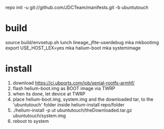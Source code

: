 repo init -u git://github.com/JDCTeam/manifests.git -b ubuntutouch


# build
source build/envsetup.sh
lunch lineage_jflte-userdebug
mka mkbootimg
export USE_HOST_LEX=yes
mka halium-boot
mka systemimage

# install 
1. download https://ci.ubports.com/job/xenial-rootfs-armhf/
2. flash helium-boot.img as BOOT image via TWRP
3. when its done, let device at TWRP
4. place helium-boot.img, system.img and the downloaded tar, to the 'ubuntutouch' folder inside helium-install repo/folder
5. ./helium-install -p ut ubuntutouch/theDownloaded.tar.gz ubuntutouch/system.img
6. reboot to system
